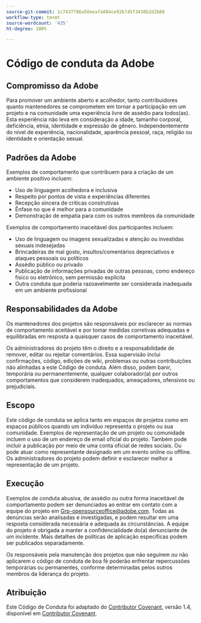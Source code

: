```yaml
---
source-git-commit: 1c7437786a50eeafa884ce92b745f3438b2d2b88
workflow-type: tm+mt
source-wordcount: '435'
ht-degree: 100%

---
```

# Código de conduta da Adobe

## Compromisso da Adobe

Para promover um ambiente aberto e acolhedor, tanto contribuidores quanto mantenedores se comprometem em tornar a participação em um projeto e na comunidade uma experiência livre de assédio para todos(as). Esta experiência não leva em consideração a idade, tamanho corporal, deficiência, etnia, identidade e expressão de gênero. Independentemente do nível de experiência, nacionalidade, aparência pessoal, raça, religião ou identidade e orientação sexual.

## Padrões da Adobe

Exemplos de comportamento que contribuem para a criação de um ambiente positivo incluem:

* Uso de linguagem acolhedora e inclusiva
* Respeito por pontos de vista e experiências diferentes
* Recepção sincera de críticas construtivas
* Ênfase no que é melhor para a comunidade
* Demonstração de empatia para com os outros membros da comunidade

Exemplos de comportamento inaceitável dos participantes incluem:

* Uso de linguagem ou imagens sexualizadas e atenção ou investidas sexuais indesejadas
* Brincadeiras de mal gosto, insultos/comentários depreciativos e ataques pessoais ou políticos
* Assédio público ou privado
* Publicação de informações privadas de outras pessoas, como endereço físico ou eletrônico, sem permissão explícita
* Outra conduta que poderia razoavelmente ser considerada inadequada em um ambiente profissional

## Responsabilidades da Adobe

Os mantenedores dos projetos são responsáveis por esclarecer as normas de comportamento aceitável e por tomar medidas corretivas adequadas e equilibradas em resposta a quaisquer casos de comportamento inaceitável.

Os administradores do projeto têm o direito e a responsabilidade de remover, editar ou rejeitar comentários. Essa supervisão inclui confirmações, código, edições de wiki, problemas ou outras contribuições não alinhadas a este Código de conduta. Além disso, podem banir, temporária ou permanentemente, qualquer colaborador(a) por outros comportamentos que considerem inadequados, ameaçadores, ofensivos ou prejudiciais.

## Escopo

Este código de conduta se aplica tanto em espaços de projetos como em espaços públicos quando um indivíduo representa o projeto ou sua comunidade. Exemplos de representação de um projeto ou comunidade incluem o uso de um endereço de email oficial do projeto. Também pode incluir a publicação por meio de uma conta oficial de redes sociais. Ou pode atuar como representante designado em um evento online ou offline. Os administradores do projeto podem definir e esclarecer melhor a representação de um projeto.

## Execução

Exemplos de conduta abusiva, de assédio ou outra forma inaceitável de comportamento podem ser denunciados ao entrar em contato com a equipe do projeto em Grp-opensourceoffice@adobe.com. Todas as denúncias serão analisadas e investigadas, e podem resultar em uma resposta considerada necessária e adequada às circunstâncias. A equipe do projeto é obrigada a manter a confidencialidade do(a) denunciante de um incidente. Mais detalhes de políticas de aplicação específicas podem ser publicados separadamente.

Os responsáveis pela manutenção dos projetos que não seguirem ou não aplicarem o código de conduta de boa fé poderão enfrentar repercussões temporárias ou permanentes, conforme determinadas pelos outros membros da liderança do projeto.

## Atribuição

Este Código de Conduta foi adaptado do [Contributor Covenant](https://www.contributor-covenant.org/), versão 1.4, disponível em [Contributor Covenant](https://www.contributor-covenant.org/version/1/4/code-of-conduct/).
